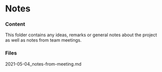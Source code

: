 # Notes
### Content
This folder contains any ideas, remarks or general notes about the project as well as notes from team meetings.

### Files
2021-05-04_notes-from-meeting.md

